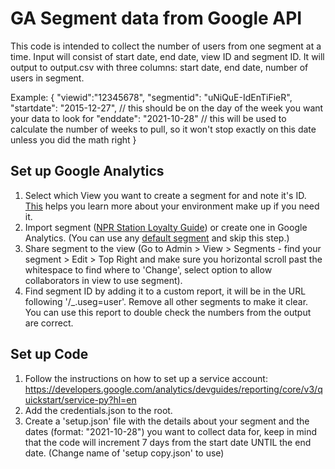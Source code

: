 # GA Segment data from Google API

This code is intended to collect the number of users from one segment at a time. Input will consist of start date, end date, view ID and segment ID. It will output to output.csv with three columns: start date, end date, number of users in segment.

Example:
{
"viewid":"12345678",
"segmentid": "uNiQuE-IdEnTiFieR",
"startdate": "2015-12-27", // this should be on the day of the week you want your data to look for
"enddate": "2021-10-28" // this will be used to calculate the number of weeks to pull, so it won't stop exactly on this date unless you did the math right
}

## Set up Google Analytics

1. Select which View you want to create a segment for and note it's ID. [This](https://ga-dev-tools.web.app/account-explorer/) helps you learn more about your environment make up if you need it.
1. Import segment ([NPR Station Loyalty Guide](https://docs.google.com/document/d/1ddHJrjkSb1nRaPzlrnBjvt2AkIt5R5Np_YeazT9JP7Q/edit)) or create one in Google Analytics. (You can use any [default segment](https://stuifbergen.com/2018/02/google-analytics-api-built-in-segments-the-complete-list/) and skip this step.)
1. Share segment to the view (Go to Admin > View > Segments - find your segment > Edit > Top Right and make sure you horizontal scroll past the whitespace to find where to 'Change', select option to allow collaborators in view to use segment).
1. Find segment ID by adding it to a custom report, it will be in the URL following '/\_.useg=user'. Remove all other segments to make it clear. You can use this report to double check the numbers from the output are correct.

## Set up Code

1. Follow the instructions on how to set up a service account: https://developers.google.com/analytics/devguides/reporting/core/v3/quickstart/service-py?hl=en
1. Add the credentials.json to the root.
1. Create a 'setup.json' file with the details about your segment and the dates (format: "2021-10-28") you want to collect data for, keep in mind that the code will increment 7 days from the start date UNTIL the end date. (Change name of 'setup copy.json' to use)
